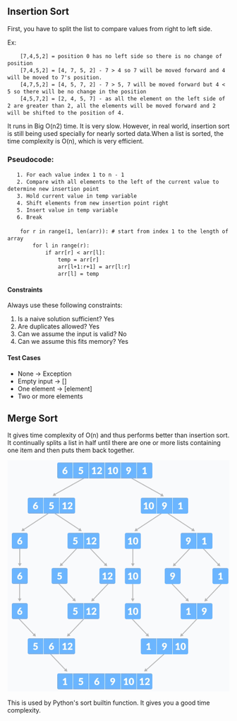 ## Insertion Sort

First, you have to split the list to compare values from right to left side.

Ex:
```
    [7,4,5,2] = position 0 has no left side so there is no change of position
    [7,4,5,2] = [4, 7, 5, 2] - 7 > 4 so 7 will be moved forward and 4 will be moved to 7's position.
    [4,7,5,2] = [4, 5, 7, 2] - 7 > 5, 7 will be moved forward but 4 < 5 so there will be no change in the position
    [4,5,7,2] = [2, 4, 5, 7] - as all the element on the left side of 2 are greater than 2, all the elements will be moved forward and 2 will be shifted to the position of 4.
```

It runs in Big O(n2) time. It is very slow. However, in real world, insertion sort is still being used specially for nearly sorted data.When a list is sorted, the time complexity is O(n), which is very efficient.

### Pseudocode:
```
   1. For each value index 1 to n - 1
   2. Compare with all elements to the left of the current value to determine new insertion point
   3. Hold current value in temp variable
   4. Shift elements from new insertion point right
   5. Insert value in temp variable
   6. Break

    for r in range(1, len(arr)): # start from index 1 to the length of array
        for l in range(r):
            if arr[r] < arr[l]:
                temp = arr[r]
                arr[l+1:r+1] = arr[l:r]
                arr[l] = temp
```
#### Constraints
Always use these following constraints:
1. Is a naive solution sufficient? Yes
2. Are duplicates allowed? Yes
3. Can we assume the input is valid? No
4. Can we assume this fits memory? Yes

#### Test Cases
* None -> Exception
* Empty input -> []
* One element -> [element]
* Two or more elements

## Merge Sort
It gives time complexity of O(n) and thus performs better than insertion sort. It continually splits a list in half until there are one or more lists containing one item and then puts them back together.

![Merge Sort](./img/mergesort.png)

This is used by Python's sort builtin function. It gives you a good time complexity.

